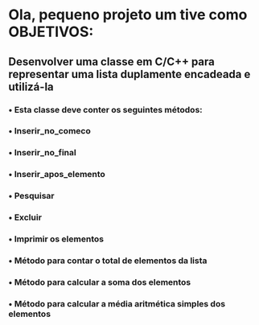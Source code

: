 # Ola, pequeno projeto um tive como OBJETIVOS:

## Desenvolver uma classe em C/C++ para representar uma lista duplamente encadeada e utilizá-la

### • Esta classe deve conter os seguintes métodos:
### • Inserir_no_comeco
### • Inserir_no_final
### • Inserir_apos_elemento
### • Pesquisar
### • Excluir
### • Imprimir os elementos
### • Método para contar o total de elementos da lista
### • Método para calcular a soma dos elementos
### • Método para calcular a média aritmética simples dos elementos
